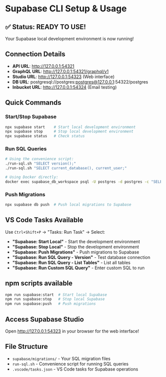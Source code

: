 # Supabase CLI Setup & Usage

## ✅ Status: READY TO USE!

Your Supabase local development environment is now running!

## Connection Details
- **API URL**: http://127.0.0.1:54321
- **GraphQL URL**: http://127.0.0.1:54321/graphql/v1
- **Studio URL**: http://127.0.0.1:54323 (Web interface)
- **DB URL**: postgresql://postgres:postgres@127.0.0.1:54322/postgres
- **Inbucket URL**: http://127.0.0.1:54324 (Email testing)

## Quick Commands

### Start/Stop Supabase
```bash
npx supabase start    # Start local development environment
npx supabase stop     # Stop local development environment
npx supabase status   # Check status
```

### Run SQL Queries
```bash
# Using the convenience script:
./run-sql.sh "SELECT version();"
./run-sql.sh "SELECT current_database(), current_user;"

# Using Docker directly:
docker exec supabase_db_workspace psql -U postgres -d postgres -c "SELECT version();"
```

### Push Migrations
```bash
npx supabase db push  # Push local migrations to Supabase
```

## VS Code Tasks Available

Use `Ctrl+Shift+P` → "Tasks: Run Task" → Select:

- **"Supabase: Start Local"** - Start the development environment
- **"Supabase: Stop Local"** - Stop the development environment  
- **"Supabase: Push Migrations"** - Push migrations to Supabase
- **"Supabase: Run SQL Query - Version"** - Test database connection
- **"Supabase: Run SQL Query - List Tables"** - List all tables
- **"Supabase: Run Custom SQL Query"** - Enter custom SQL to run

## npm scripts available
```bash
npm run supabase:start  # Start local Supabase
npm run supabase:stop   # Stop local Supabase
npm run supabase:push   # Push migrations
```

## Access Supabase Studio
Open http://127.0.0.1:54323 in your browser for the web interface!

## File Structure
- `supabase/migrations/` - Your SQL migration files
- `run-sql.sh` - Convenience script for running SQL queries
- `.vscode/tasks.json` - VS Code tasks for Supabase operations
